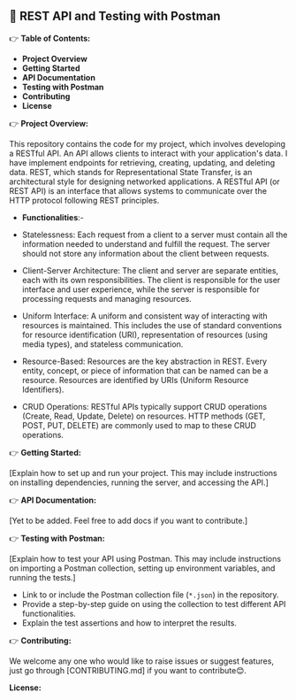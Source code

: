 
## 🚀 **REST API and Testing with Postman**

👉 **Table of Contents:**

* **Project Overview**
* **Getting Started**
* **API Documentation**
* **Testing with Postman**
* **Contributing**
* **License**

👉 **Project Overview:**

This repository contains the code for my project, which involves developing a RESTful API. An API allows clients to interact with your application's data. I have implement endpoints for retrieving, creating, updating, and deleting data.
REST, which stands for Representational State Transfer, is an architectural style for designing networked applications. A RESTful API (or REST API) is an interface that allows systems to communicate over the HTTP protocol following REST principles.

* **Functionalities**:-

 * Statelessness: Each request from a client to a server must contain all the information needed to understand and fulfill the request. The server should not store any information about the client between requests.

 * Client-Server Architecture: The client and server are separate entities, each with its own responsibilities. The client is responsible for the user interface and user experience, while the server is responsible for processing requests and managing resources.

 * Uniform Interface: A uniform and consistent way of interacting with resources is maintained. This includes the use of standard conventions for resource identification (URI), representation of resources (using media types), and stateless communication.

 * Resource-Based: Resources are the key abstraction in REST. Every entity, concept, or piece of information that can be named can be a resource. Resources are identified by URIs (Uniform Resource Identifiers).

 * CRUD Operations: RESTful APIs typically support CRUD operations (Create, Read, Update, Delete) on resources. HTTP methods (GET, POST, PUT, DELETE) are commonly used to map to these CRUD operations.

👉 **Getting Started:**

[Explain how to set up and run your project. This may include instructions on installing dependencies, running the server, and accessing the API.]

👉 **API Documentation:**

[Yet to be added. Feel free to add docs if you want to contribute.]

👉 **Testing with Postman:**

[Explain how to test your API using Postman. This may include instructions on importing a Postman collection, setting up environment variables, and running the tests.]

* Link to or include the Postman collection file (`*.json`) in the repository.
* Provide a step-by-step guide on using the collection to test different API functionalities.
* Explain the test assertions and how to interpret the results.

👉 **Contributing:**

We welcome any one who would like to raise issues or suggest features, just go through [CONTRIBUTING.md] if you want to contribute😊.

**License:**



